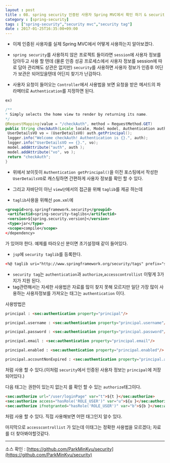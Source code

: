 ```yaml
---
layout : post
title : 08. spring security 인증된 사용자 Spring MVC에서 확인 하기 & security Tag
category : [spring-security]
tags : ["spring-security","security mvc","security tag"]
date : 2017-01-25T16:35:00+09:00
---
```


- 이제 인증된 사용자를 실제 Spring MVC에서 어떻게 사용하는지 알아보겠다.
- ```spring security```를 사용하지 않은 프로젝트 들이라면 ```session```에 사용자 정보를 담아두고 사용 할 텐데
(물론 인증 성공 프로세스에서 사용자 정보를 session에 따로 담아 관리해도 상관은 없지만)
```security```를 사용하면 사용자 정보가 인증후 어딘가 보관은 되어있을텐데 어딘지 찾기가 난감하다.

- 사용자 요청이 들어오는 ```Controller```에서 사용법을 보면 요청을 받은 메서드의 파라메터로 ```Authentication```를 지정하면 된다.

```java
ex)

/**
* Simply selects the home view to render by returning its name.
*/
@RequestMapping(value = "/checkAuth", method = RequestMethod.GET)
public String checkAuth(Locale locale, Model model, Authentication auth) {
 UserDetailsVO vo = (UserDetailsVO) auth.getPrincipal();
 logger.info("Welcome checkAuth! Authentication is {}.", auth);
 logger.info("UserDetailsVO == {}.", vo);
 model.addAttribute("auth", auth );
 model.addAttribute("vo", vo );
 return "checkAuth";
}
```

- 위에서 보이듯이 ```Authentication​ getPrincipal()```을 이전 포스팅에서 작성한 ```UserDetailsVO```로 캐스팅하면 간편하게 사용자 정보를 확인 할 수 있다.

- 그리고 자바단이 아닌 ```view단```에서의 접근을 위해 ```taglib```를 제공 하는데
- ```taglib```사용을 위해선 ```pom.xml```에

```xml
<groupid>org.springframework.security</groupid>
 <artifactid>spring-security-taglibs</artifactid>
 <version>${spring.security.version}</version>
 <type>jar</type>
 <scope>compile</scope>
</dependency>
```
가 있어야 한다. 예제를 따라오신 분이면 초기설정때 같이 들어있다.

- ```jsp```에 ```security taglib```를 등록한다.

```html
<%@ taglib uri="http://www.springframework.org/security/tags" prefix="sec" %>
```
- ```security tag```는 ```authentication```과 ```authorize```,```accesscontrollist```  이렇게 3가지가 지원 된다.
- tag관련해서는 자세한 사용법은 자료를 많이 찾지 못해 모르지만 일단 가장 많이 사용하는 사용자정보를 가져오는 태그는 ```authentication``` 이다.

사용방법은

```html
principal : <sec:authentication property="principal"/>

principal.username : <sec:authentication property="principal.username"/>

principal.password : <sec:authentication property="principal.password"/>

principal.email : <sec:authentication property="principal.email"/>

principal.enabled : <sec:authentication property="principal.enabled"/>

principal.accountNonExpired : <sec:authentication property="principal.accountNonExpired"/>
```

처럼 사용 할 수 있다.(이처럼 ```security```에서 인증된 사용자 정보는 ```principal​```에 저장되어있다.)

다음 태그는 권한이 있는지 없는지 를 확인 할 수 있는 ```authorize```태그이다.​

```html
<sec:authorize url="/user/loginPage" var="t">${t }</sec:authorize>​
<sec:authorize access="hasRole('ROLE_USER')" var="u">${u }</sec:authorize>
<sec:authorize ifnotgranted="hasRole('ROLE_USER')" var="b">${b }</sec:authorize>
```

처럼 사용 할 수 있다. 직접 사용해보면 어떤 태그인지 알수 있다.

마지막으로 ```accesscontrollist```  ​가 있는데 이태그는 정확한 사용법을 모르겠다; 자료를 더 찾아봐야할것같다.

-----------

소스 확인 : [https://github.com/ParkMinKyu/security](https://github.com/ParkMinKyu/security)
